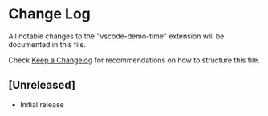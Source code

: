 # Change Log

All notable changes to the "vscode-demo-time" extension will be documented in this file.

Check [Keep a Changelog](http://keepachangelog.com/) for recommendations on how to structure this file.

## [Unreleased]

- Initial release
